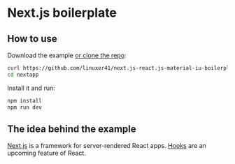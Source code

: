 # Next.js boilerplate

## How to use

Download the example [or clone the repo](https://github.com/linuxer41/next.js-react.js-material-iu-boilerplate.git):

```sh
curl https://github.com/linuxer41/next.js-react.js-material-iu-boilerplate.git nextapp
cd nextapp
```

Install it and run:

```sh
npm install
npm run dev
```

## The idea behind the example

[Next.js](https://github.com/zeit/next.js) is a framework for server-rendered React apps.
[Hooks](https://reactjs.org/docs/hooks-state.html) are an upcoming feature of React.
